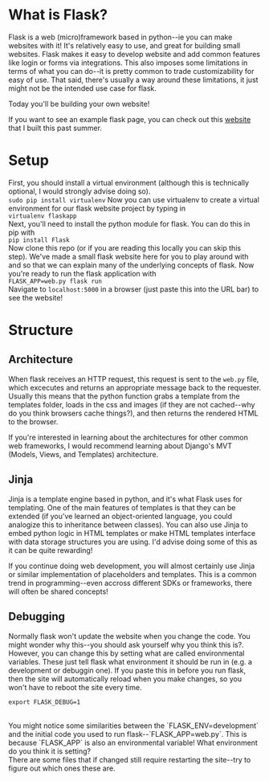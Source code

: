 # What is Flask?

Flask is a web (micro)framework based in python--ie you can make websites with it! It's relatively easy to use, and great for building small websites. Flask makes it easy to develop website and add common features like login or forms via integrations. This also imposes some limitations in terms of what you can do--it is pretty common to trade customizability for easy of use. That said, there's usually a way around these limitations, it just might not be the intended use case for flask.

Today you'll be building your own website!

If you want to see an example flask page, you can check out this [website](https://www.dayzerodiagnostics.com/) that I built this past summer.

# Setup

First, you should install a virtual environment (although this is technically optional, I would strongly advise doing so).
<br>
`sudo pip install virtualenv`
Now you can use virtualenv to create a virtual environment for our flask website project by typing in
<br>
`virtualenv flaskapp`
<br>
Next, you'll need to install the python module for flask. You can do this in pip with
<br>
`pip install Flask`
<br>
Now clone this repo (or if you are reading this locally you can skip this step). We've made a small flask website here for you to play around with and so that we can explain many of the underlying concepts of flask. Now you're ready to run the flask application with
<br>
`FLASK_APP=web.py flask run`
<br>
Navigate to `localhost:5000` in a browser (just paste this into the URL bar) to see the website!

# Structure

## Architecture

When flask receives an HTTP request, this request is sent to the `web.py` file, which excecutes and returns an appropriate message back to the requester. Usually this means that the python function grabs a template from the templates folder, loads in the css and images (if they are not cached--why do you think browsers cache things?), and then returns the rendered HTML to the browser.

If you're interested in learning about the architectures for other common web frameworks, I would recommend learning about Django's MVT (Models, Views, and Templates) architecture.

## Jinja

Jinja is a template engine based in python, and it's what Flask uses for templating. One of the main features of templates is that they can be extended (if you've learned an object-oriented language, you could analogize this to inheritance between classes). You can also use Jinja to embed python logic in HTML templates or make HTML templates interface with data storage structures you are using. I'd advise doing some of this as it can be quite rewarding!

If you continue doing web development, you will almost certainly use Jinja or similar implementation of placeholders and templates. This is a common trend in programming--even accross different SDKs or frameworks, there will often be shared concepts!

## Debugging

Normally flask won't update the website when you change the code. You might wonder why this--you should ask yourself why you think this is?. However, you can change this by setting what are called environmental variables. These just tell flask what environment it should be run in (e.g. a development or debuggin one). If you paste this in before you run flask, then the site will automatically reload when you make changes, so you won't have to reboot the site every time.
<br>
```
export FLASK_DEBUG=1
```
<br>
You might notice some similarities between the `FLASK_ENV=development` and the initial code you used to run flask--`FLASK_APP=web.py`. This is because `FLASK_APP` is also an environmental variable! What environment do you think it is setting?
<br>
There are some files that if changed still require restarting the site--try to figure out which ones these are.

